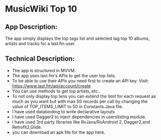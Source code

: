 # MusicWiki Top 10

## App Description:
The app simply displays the top tags list and selected tag top 10 albums, artists and tracks for a last.fm user.

## Technical Description:
*	The app is structured in MVVM.
* The app uses last fm's APIs to get the user top lists.
*	To be able to use their APIs you need first to create an API key.
  Visit: https://www.last.fm/api/account/create
*	You can use methods to get top artists,  etc..
*	To not only display top tens you can extend the limit for each request as much as you want but with max 50 records per call by changing the value of TOP_ITEMS_LIMIT to 50 in Constants.Java file.
*	I have used databinding to write declarative layouts
*	I have used Dagger2 to inject dependencies in userslisting module.
*	I have used 3rd party libraries like RxJava/RxAndroid 2, Dagger2,and Retrofit2,Glide.
*	you can download an apk file for the app here.
